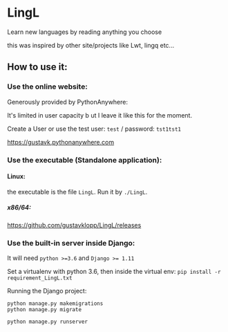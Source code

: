 # LingL
Learn new languages by reading anything you choose

this was inspired by other site/projects like Lwt, lingq etc...

## How to use it:

### Use the online website:
Generously provided by PythonAnywhere:

It's limited in user capacity b
ut I leave it like this for the moment.

Create a User or use the test user: `test` / password: `tst1tst1`

<https://gustavk.pythonanywhere.com>

### Use the executable (Standalone application):

#### Linux:
the executable is the file `LingL`. Run it by `./LingL`.

##### x86/64: 

<https://github.com/gustavklopp/LingL/releases>

### Use the built-in server inside Django:

It will need `python >=3.6` and `Django >= 1.11`

Set a virtualenv with python 3.6, then inside the virtual env:
`pip install -r requirement_LingL.txt`

Running the Django project:
```
python manage.py makemigrations
python manage.py migrate

python manage.py runserver
```


